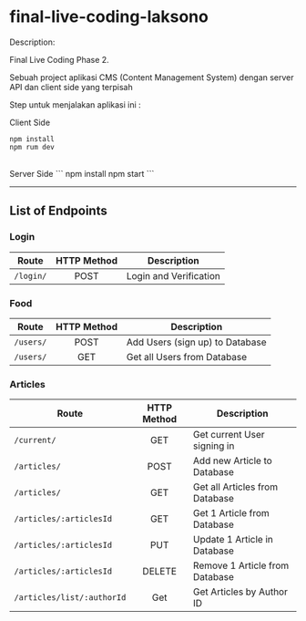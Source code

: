# final-live-coding-laksono

Description:

Final Live Coding Phase 2.

Sebuah project aplikasi CMS (Content Management System) dengan server API dan client side yang terpisah

Step untuk menjalakan aplikasi ini :

Client Side
```
npm install
npm rum dev
```
<br>
Server Side
```
npm install
npm start
```

-----
## List of Endpoints

### Login

|Route | HTTP Method | Description |
|------|:----:|-------------|
|`/login/` | POST | Login and Verification |


### Food

|Route | HTTP Method | Description |
|------|:----:|-------------|
|`/users/` | POST | Add Users (sign up) to Database |
|`/users/` | GET | Get all Users from Database |


### Articles

|Route | HTTP Method | Description |
|------|:----:|-------------|
|`/current/` | GET | Get current User signing in |
|`/articles/` | POST | Add new Article to Database |
|`/articles/` | GET | Get all Articles from Database |
|`/articles/:articlesId` | GET | Get 1 Article from Database |
|`/articles/:articlesId` | PUT | Update 1 Article in Database |
|`/articles/:articlesId` | DELETE | Remove 1 Article from Database |
|`/articles/list/:authorId` | Get | Get Articles by Author ID |
